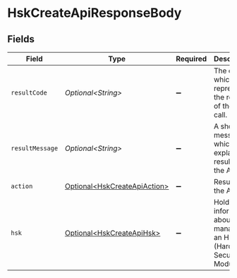 # HskCreateApiResponseBody


## Fields

| Field                                                                          | Type                                                                           | Required                                                                       | Description                                                                    |
| ------------------------------------------------------------------------------ | ------------------------------------------------------------------------------ | ------------------------------------------------------------------------------ | ------------------------------------------------------------------------------ |
| `resultCode`                                                                   | *Optional\<String>*                                                            | :heavy_minus_sign:                                                             | The code which represents the result of the API call.                          |
| `resultMessage`                                                                | *Optional\<String>*                                                            | :heavy_minus_sign:                                                             | A short message which explains the result of the API call.                     |
| `action`                                                                       | [Optional\<HskCreateApiAction>](../../models/operations/HskCreateApiAction.md) | :heavy_minus_sign:                                                             | Result of the API call                                                         |
| `hsk`                                                                          | [Optional\<HskCreateApiHsk>](../../models/operations/HskCreateApiHsk.md)       | :heavy_minus_sign:                                                             | Holds information about a key managed in an HSM (Hardware Security Module)<br/> |